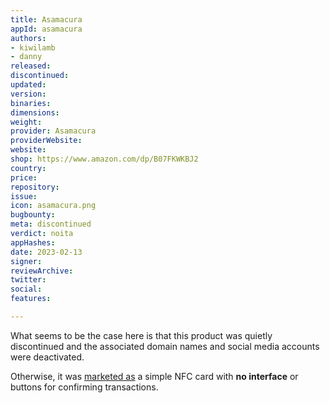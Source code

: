 ```yaml
---
title: Asamacura
appId: asamacura
authors:
- kiwilamb
- danny
released: 
discontinued: 
updated: 
version: 
binaries: 
dimensions: 
weight: 
provider: Asamacura
providerWebsite: 
website: 
shop: https://www.amazon.com/dp/B07FKWKBJ2
country: 
price: 
repository: 
issue: 
icon: asamacura.png
bugbounty: 
meta: discontinued
verdict: noita
appHashes: 
date: 2023-02-13
signer: 
reviewArchive: 
twitter: 
social: 
features: 

---
```


What seems to be the case here is that this product was quietly discontinued and the associated domain names and social media accounts were deactivated.

Otherwise, it was [marketed as](https://www.accesswire.com/506581/ASAMACURATM-Cryptocurrency-Hard-Wallet-Available-for-Purchase-on-Amazon) a simple NFC card with **no interface** or buttons for confirming transactions.